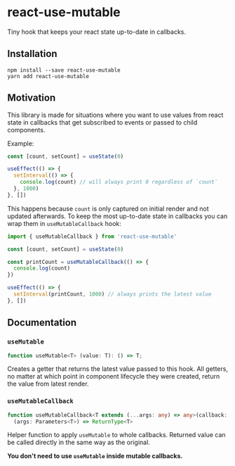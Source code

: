 # react-use-mutable
Tiny hook that keeps your react state up-to-date in callbacks.

## Installation
```
npm install --save react-use-mutable
yarn add react-use-mutable
```

## Motivation
This library is made for situations where you want to use values from react state
in callbacks that get subscribed to events or passed to child components.

Example:
```javascript
const [count, setCount] = useState(0)

useEffect(() => {
  setInterval(() => {
    console.log(count) // will always print 0 regardless of `count`
  }, 1000) 
}, [])
```

This happens because `count` is only captured on initial render and not updated afterwards.
To keep the most up-to-date state in callbacks you can wrap them in `useMutableCallback` hook:

```javascript
import { useMutableCallback } from 'react-use-mutable'

const [count, setCount] = useState(0)

const printCount = useMutableCallback(() => {
  console.log(count)
})

useEffect(() => {
  setInterval(printCount, 1000) // always prints the latest value
}, [])
```

## Documentation

### `useMutable`

```typescript
function useMutable<T> (value: T): () => T;
```

Creates a getter that returns the latest value passed to this hook. All getters,
no matter at which point in component lifecycle they were created, return the value
from latest render.

### `useMutableCallback`

```typescript
function useMutableCallback<T extends (...args: any) => any>(callback: T):
  (args: Parameters<T>) => ReturnType<T>
```

Helper function to apply `useMutable` to whole callbacks. Returned value can be called
directly in the same way as the original.

**You don't need to use `useMutable` inside mutable callbacks.**
